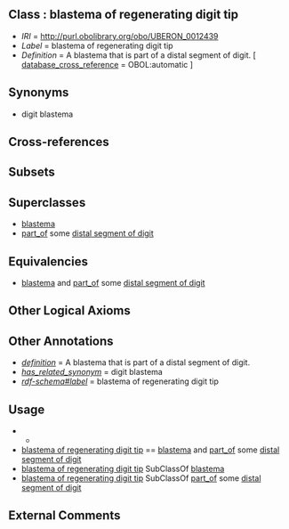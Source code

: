 
## Class : blastema of regenerating digit tip

 * *IRI* = http://purl.obolibrary.org/obo/UBERON_0012439
 * *Label* = blastema of regenerating digit tip
 * *Definition* = A blastema that is part of a distal segment of digit. [ [database_cross_reference](../../ef/oboInOwl#hasDbXref.md) = OBOL:automatic ]

## Synonyms

 * digit blastema

## Cross-references


## Subsets


## Superclasses

 * [blastema](../../UBERON/06/UBERON_0005306.md)
 * [part_of](../../BFO/50/BFO_0000050.md) some [distal segment of digit](../../UBERON/51/UBERON_0009551.md)

## Equivalencies

 * [blastema](../../UBERON/06/UBERON_0005306.md) and [part_of](../../BFO/50/BFO_0000050.md) some [distal segment of digit](../../UBERON/51/UBERON_0009551.md)

## Other Logical Axioms


## Other Annotations

 * *[definition](../../IAO/15/IAO_0000115.md)* = A blastema that is part of a distal segment of digit.
 * *[has_related_synonym](../../ym/oboInOwl#hasRelatedSynonym.md)* = digit blastema
 * *[rdf-schema#label](../../el/rdf-schema#label.md)* = blastema of regenerating digit tip

## Usage

 * -
 * [blastema of regenerating digit tip](../../UBERON/39/UBERON_0012439.md) == [blastema](../../UBERON/06/UBERON_0005306.md) and [part_of](../../BFO/50/BFO_0000050.md) some [distal segment of digit](../../UBERON/51/UBERON_0009551.md)
 * [blastema of regenerating digit tip](../../UBERON/39/UBERON_0012439.md) SubClassOf [blastema](../../UBERON/06/UBERON_0005306.md)
 * [blastema of regenerating digit tip](../../UBERON/39/UBERON_0012439.md) SubClassOf [part_of](../../BFO/50/BFO_0000050.md) some [distal segment of digit](../../UBERON/51/UBERON_0009551.md)

## External Comments

